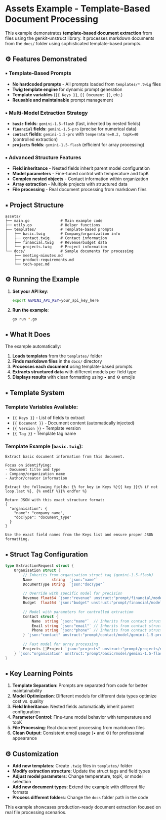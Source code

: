 # Assets Example - Template-Based Document Processing

This example demonstrates **template-based document extraction** from files using the genkit-unstruct library. It processes markdown documents from the `docs/` folder using sophisticated template-based prompts.

## ⚙︎ Features Demonstrated

### ▪︎ Template-Based Prompts
- **No hardcoded prompts** - All prompts loaded from `templates/*.twig` files
- **Twig template engine** for dynamic prompt generation  
- **Template variables** (`{{ Keys }}`, `{{ Document }}`, etc.)
- **Reusable and maintainable** prompt management

### ▪︎ Multi-Model Extraction Strategy
- **`basic` fields**: `gemini-1.5-flash` (fast, inherited by nested fields)
- **`financial` fields**: `gemini-1.5-pro` (precise for numerical data)
- **`contact` fields**: `gemini-1.5-pro` with `temperature=0.2, topK=40` (controlled extraction)
- **`projects` fields**: `gemini-1.5-flash` (efficient for array processing)

### ▪︎ Advanced Structure Features
- **Field inheritance** - Nested fields inherit parent model configuration
- **Model parameters** - Fine-tuned control with temperature and topK
- **Complex nested objects** - Contact information within organization
- **Array extraction** - Multiple projects with structured data
- **File processing** - Real document processing from markdown files

## ▪︎ Project Structure

```
assets/
├── main.go              # Main example code
├── utils.go             # Helper functions
├── templates/           # Template-based prompts
│   ├── basic.twig       # Company/organization info
│   ├── contact.twig     # Contact information
│   ├── financial.twig   # Revenue/budget data
│   └── projects.twig    # Project information
└── docs/                # Sample documents for processing
    ├── meeting-minutes.md
    ├── product-requirements.md
    └── tech-spec.md
```

## ⚙︎ Running the Example

1. **Set your API key**:
   ```bash
   export GEMINI_API_KEY=your_api_key_here
   ```

2. **Run the example**:
   ```bash
   go run *.go
   ```

## ▪︎ What It Does

The example automatically:

1. **Loads templates** from the `templates/` folder
2. **Finds markdown files** in the `docs/` directory
3. **Processes each document** using template-based prompts
4. **Extracts structured data** with different models per field type
5. **Displays results** with clean formatting using ▪︎ and ⚙︎ emojis

## ▪︎ Template System

### Template Variables Available:
- `{{ Keys }}` - List of fields to extract
- `{{ Document }}` - Document content (automatically injected)
- `{{ Version }}` - Template version
- `{{ Tag }}` - Template tag name

### Template Example (`basic.twig`):
```twig
Extract basic document information from this document.

Focus on identifying:
- Document title and type
- Company/organization name
- Author/creator information  

Extract the following fields: {% for key in Keys %}{{ key }}{% if not loop.last %}, {% endif %}{% endfor %}

Return JSON with this exact structure format:
{
  "organisation": {
    "name": "company_name",
    "docType": "document_type"
  }
}

Use the exact field names from the Keys list and ensure proper JSON formatting.
```

## ▪︎ Struct Tag Configuration

```go
type ExtractionRequest struct {
    Organisation struct {
        // Inherits from organisation struct tag (gemini-1.5-flash)
        Name         string  `json:"name"`
        DocumentType string  `json:"docType"`
        
        // Override with specific model for precision
        Revenue float64 `json:"revenue" unstruct:"prompt/financial/model/gemini-1.5-pro"`
        Budget  float64 `json:"budget" unstruct:"prompt/financial/model/gemini-1.5-pro"`
        
        // Model with parameters for controlled extraction
        Contact struct {
            Name  string `json:"name"`  // Inherits from contact struct
            Email string `json:"email"` // Inherits from contact struct  
            Phone string `json:"phone"` // Inherits from contact struct
        } `json:"contact" unstruct:"prompt/contact/model/gemini-1.5-pro?temperature=0.2&topK=40"`
        
        // Fast model for array processing
        Projects []Project `json:"projects" unstruct:"prompt/projects/model/gemini-1.5-flash"`
    } `json:"organisation" unstruct:"prompt/basic/model/gemini-1.5-flash"`
}
```

## ▪︎ Key Learning Points

1. **Template Separation**: Prompts are separated from code for better maintainability
2. **Model Optimization**: Different models for different data types optimize cost vs. quality
3. **Field Inheritance**: Nested fields automatically inherit parent configuration
4. **Parameter Control**: Fine-tune model behavior with temperature and topK
5. **File Processing**: Real document processing from markdown files
6. **Clean Output**: Consistent emoji usage (▪︎ and ⚙︎) for professional appearance

## ⚙︎ Customization

- **Add new templates**: Create `.twig` files in `templates/` folder
- **Modify extraction structure**: Update the struct tags and field types
- **Adjust model parameters**: Change temperature, topK, or model selection
- **Add new document types**: Extend the example with different file formats
- **Process different folders**: Change the `docs` folder path in the code

This example showcases production-ready document extraction focused on real file processing scenarios.
